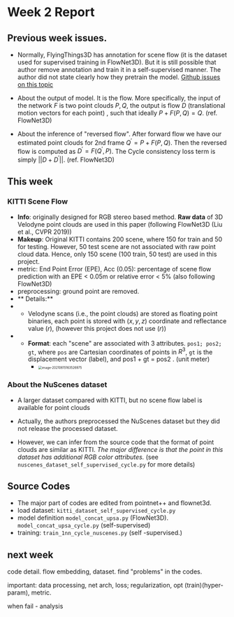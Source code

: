 # Week 2 Report


## Previous week issues.

- Normally, FlyingThings3D has annotation for scene flow (it is the dataset used for supervised training in FlowNet3D). But it is still possible that author remove annotation and train it in a self-supervised manner. The author did not state clearly how they pretrain the model. [Github issues on this topic](https://github.com/HimangiM/Just-Go-with-the-Flow-Self-Supervised-Scene-Flow-Estimation/issues/11)
- About the output of model. It is the flow. More specifically, the input of the network $F$ is two point clouds $P,Q$, the output is flow $D$ (translational motion vectors for each point) , such that ideally $P+F(P,Q)=Q$. (ref. FlowNet3D)

- About the inference of "reversed flow". After forward flow we have our estimated point clouds for 2nd frame $Q^\prime{}=P+F(P,Q)$. Then the reversed flow is computed as $D^\prime = F(Q^\prime{},P)$. The Cycle consistency loss term is simply $||D+D^\prime ||$. (ref. FlowNet3D)

## This week

###  KITTI Scene Flow

- **Info**: originally designed for RGB stereo based method. **Raw data** of 3D Velodyne point clouds  are used in this paper (following FlowNet3D (Liu et al., CVPR 2019))
- **Makeup**: Original KITTI contains 200 scene, where 150 for train and 50 for testing. However, 50 test scene are not associated with raw point cloud data. Hence, only 150 scene (100 train, 50 test) are used in this project.
- metric: End Point Error (EPE), Acc (0.05): percentage
of scene flow prediction with an EPE < 0.05m or
relative error < 5% (also following FlowNet3D)
- preprocessing: ground point are removed.
- ** Details:**
- - Velodyne scans (i.e., the point clouds) are stored as floating point binaries, each point is stored with $(x, y, z)$ coordinate and reflectance value $(r)$, (however this project does not use $(r)$)
- - **Format**: each "scene" are associated with 3 attributes. `pos1; pos2; gt`, where `pos` are Cartesian coordinates of points in $R^3$, `gt` is the displacement vector (label), and pos1 + gt = pos2 . (unit meter)
    - <img src="C:\Users\11385\AppData\Roaming\Typora\typora-user-images\image-20210615163526975.png" alt="image-20210615163526975" style="zoom: 50%;" />

### About the NuScenes dataset

- A larger dataset compared with KITTI, but no scene flow label is available for point clouds

- Actually, the authors preprocessed the NuScenes dataset but they did not release the processed dataset. 

- However, we can infer from the source code that the format of point clouds are similar as KITTI. *The major difference is that the point in this dataset has additional RGB color attributes.* (see `nuscenes_dataset_self_supervised_cycle.py` for more details)

## Source Codes

- The major part of codes are edited from pointnet++ and flownet3d.
- load dataset: `kitti_dataset_self_supervised_cycle.py`
- model definition `model_concat_upsa.py` (FlowNet3D). `model_concat_upsa_cycle.py` (self-supervised)
- training: `train_1nn_cycle_nuscenes.py` (self -supervised.)

## next week

code detail. flow embedding, dataset. find "problems" in the codes.  

important: data processing, net arch, loss; regularization, opt (train)(hyper-param), metric.  

when fail - analysis 





